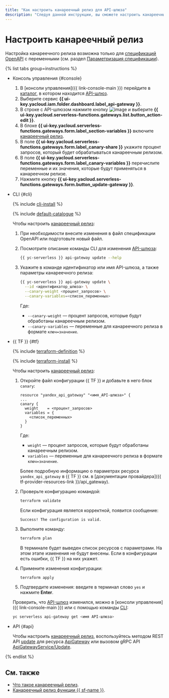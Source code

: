 ```yaml
---
title: "Как настроить канареечный релиз для API-шлюза"
description: "Следуя данной инструкции, вы сможете настроить канареечный релиз для API-шлюза."
---
```


# Настроить канареечный релиз

Настройка канареечного релиза возможна только для [спецификаций OpenAPI](https://ru.wikipedia.org/wiki/OpenAPI_(спецификация)) с переменными (см. раздел [Параметризация спецификации](../concepts/extensions/parametrization.md)).

{% list tabs group=instructions %}

- Консоль управления {#console}

  1. В [консоли управления]({{ link-console-main }}) перейдите в [каталог](../../resource-manager/concepts/resources-hierarchy.md#folder), в котором находится [API-шлюз](../concepts/index.md).
  1. Выберите сервис **{{ ui-key.yacloud.iam.folder.dashboard.label_api-gateway }}**.
  1. В строке с API-шлюзом нажмите кнопку ![image](../../_assets/options.svg) и выберите **{{ ui-key.yacloud.serverless-functions.gateways.list.button_action-edit }}**.
  1. В блоке **{{ ui-key.yacloud.serverless-functions.gateways.form.label_section-variables }}** включите [канареечный релиз](../concepts/extensions/canary.md).
  1. В поле **{{ ui-key.yacloud.serverless-functions.gateways.form.label_canary-share }}** укажите процент запросов, который будет обрабатываться канареечным релизом.
  1. В поле **{{ ui-key.yacloud.serverless-functions.gateways.form.label_canary-variables }}** перечислите переменные и их значения, которые будут применяться в канареечном релизе.
  1. Нажмите кнопку **{{ ui-key.yacloud.serverless-functions.gateways.form.button_update-gateway }}**.

- CLI {#cli}

  {% include [cli-install](../../_includes/cli-install.md) %}

  {% include [default-catalogue](../../_includes/default-catalogue.md) %}

  Чтобы настроить [канареечный релиз](../concepts/extensions/canary.md):
  1. При необходимости внесите изменения в файл спецификации OpenAPI или подготовьте новый файл.
  1. Посмотрите описание команды CLI для изменения [API-шлюза](../concepts/index.md):

     ```bash
     {{ yc-serverless }} api-gateway update --help
     ```

  1. Укажите в команде идентификатор или имя API-шлюза, а также параметры канареечного релиза:

     ```bash
     {{ yc-serverless }} api-gateway update \
       --id <идентификатор_шлюза> \
       --canary-weight <процент_запросов> \
       --canary-variables=<список_переменных>
     ```

     Где:
     * `--canary-weight` — процент запросов, которые будут обработаны канареечным релизом.
     * `--canary-variables` — переменные для канареечного релиза в формате `ключ=значение`.

- {{ TF }} {#tf}

  {% include [terraform-definition](../../_tutorials/_tutorials_includes/terraform-definition.md) %}

  {% include [terraform-install](../../_includes/terraform-install.md) %}

  Чтобы настроить [канареечный релиз](../concepts/extensions/canary.md):
  1. Откройте файл конфигурации {{ TF }} и добавьте в него блок `canary`:

     ```hcl
     resource "yandex_api_gateway" "<имя_API-шлюза>" {
     ...
     canary {
       weight    = <процент_запросов>
       variables = {
         <список_переменных>
       }
     }
     ```

     Где:
     * `weight` — процент запросов, которые будут обработаны канареечным релизом.
     * `variables` — переменные для канареечного релиза в формате `ключ=значение`.

     Более подробную информацию о параметрах ресурса `yandex_api_gateway` в {{ TF }} см. в [документации провайдера]({{ tf-provider-resources-link }}/api_gateway).
  1. Проверьте конфигурацию командой:

     ```bash
     terraform validate
     ```

     Если конфигурация является корректной, появится сообщение:

     ```text
     Success! The configuration is valid.
     ```

  1. Выполните команду:

     ```bash
     terraform plan
     ```

     В терминале будет выведен список ресурсов с параметрами. На этом этапе изменения не будут внесены. Если в конфигурации есть ошибки, {{ TF }} на них укажет.
  1. Примените изменения конфигурации:

     ```bash
     terraform apply
     ```

  1. Подтвердите изменения: введите в терминал слово `yes` и нажмите **Enter**.

  Проверить, что [API-шлюз](../concepts/index.md) изменился, можно в [консоли управления]({{ link-console-main }}) или с помощью команды [CLI](../../cli/quickstart.md):

  ```bash
  yc serverless api-gateway get <имя API-шлюза>
  ```

- API {#api}

  Чтобы настроить [канареечный релиз](../concepts/extensions/canary.md), воспользуйтесь методом REST API [update](../apigateway/api-ref/ApiGateway/update.md) для ресурса [ApiGateway](../apigateway/api-ref/ApiGateway/index.md) или вызовом gRPC API [ApiGatewayService/Update](../apigateway/api-ref/grpc/apigateway_service.md#Update).

{% endlist %}

## См. также

* [Что такое канареечный релиз](../concepts/extensions/canary.md).
* [Канареечный релиз функции {{ sf-name }}](../tutorials/canary-release.md).